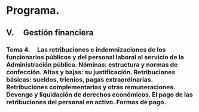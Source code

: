 # Programa.
## **V.     Gestión financiera**
### **Tema 4.**     Las retribuciones e indemnizaciones de los funcionarios públicos y del personal laboral al servicio de la Administración pública. Nóminas: estructura y normas de confección. Altas y bajas: su justificación. Retribuciones básicas: sueldos, trienios, pagas extraordinarias. Retribuciones complementarias y otras remuneraciones. Devengo y liquidación de derechos económicos. El pago de las retribuciones del personal en activo. Formas de pago.